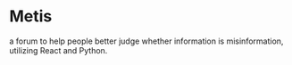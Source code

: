 # Metis
a forum to help people better judge whether information is misinformation, utilizing React and Python.
